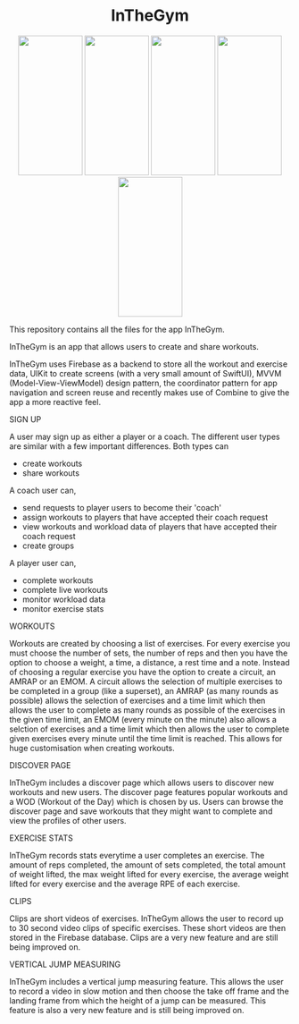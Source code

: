 <h1 align="center">
  InTheGym
</h1>

<p align="center">
  <img src="https://user-images.githubusercontent.com/39130967/164715709-beb8dfeb-00a2-4740-baef-d94304763e0a.png" width="115"     height="250">
  <img src="https://user-images.githubusercontent.com/39130967/164715673-7826de10-148e-4afa-9902-ce2f6e8f2ec2.png" width="115"     height="250">
  <img src="https://user-images.githubusercontent.com/39130967/164715704-8859e5a5-8313-4832-b9e3-575b88c842f6.png" width="115"     height="250">
  <img src="https://user-images.githubusercontent.com/39130967/164715693-91305407-0215-4bed-950c-772c1f73d0c9.png" width="115"     height="250">
  <img src="https://user-images.githubusercontent.com/39130967/164714582-1c003763-056c-4fe3-b2a2-8f1c36478968.png" width="115"     height="250">
</p>

This repository contains all the files for the app InTheGym.

InTheGym is an app that allows users to create and share workouts.

InTheGym uses Firebase as a backend to store all the workout and exercise data, UIKit to create screens (with a very small amount of SwiftUI),
MVVM (Model-View-ViewModel) design pattern, the coordinator pattern for app navigation and screen reuse and recently makes use of Combine to give
the app a more reactive feel.


SIGN UP

A user may sign up as either a player or a coach. The different user types are similar with a few important differences. Both types can
  - create workouts
  - share workouts
  
A coach user can, 
  - send requests to player users to become their 'coach'
  - assign workouts to players that have accepted their coach request
  - view workouts and workload data of players that have accepted their coach request
  - create groups
  
A player user can,
  - complete workouts
  - complete live workouts
  - monitor workload data
  - monitor exercise stats


WORKOUTS

Workouts are created by choosing a list of exercises. For every exercise you must choose the number of sets, the number of reps and then you have the 
option to choose a weight, a time, a distance, a rest time and a note. Instead of choosing a regular exercise you have the option to create a circuit,
an AMRAP or an EMOM. A circuit allows the selection of multiple exercises to be completed in a group (like a superset), an AMRAP (as many rounds as possible)
allows the selection of exercises and a time limit which then allows the user to complete as many rounds as possible of the exercises in the given time limit,
an EMOM (every minute on the minute) also allows a selction of exercises and a time limit which then allows the user to complete given exercises every minute
until the time limit is reached. This allows for huge customisation when creating workouts.


DISCOVER PAGE

InTheGym includes a discover page which allows users to discover new workouts and new users. The discover page features popular workouts and a WOD (Workout of the Day)
which is chosen by us. Users can browse the discover page and save workouts that they might want to complete and view the profiles of other users.


EXERCISE STATS

InTheGym records stats everytime a user completes an exercise. The amount of reps completed, the amount of sets completed, the total amount of weight lifted, 
the max weight lifted for every exercise, the average weight lifted for every exercise and the average RPE of each exercise.

CLIPS

Clips are short videos of exercises. InTheGym allows the user to record up to 30 second video clips of specific exercises. These short videos are then stored in 
the Firebase database. Clips are a very new feature and are still being improved on.


VERTICAL JUMP MEASURING

InTheGym includes a vertical jump measuring feature. This allows the user to record a video in slow motion and then choose the take off frame and the landing frame
from which the height of a jump can be measured. This feature is also a very new feature and is still being improved on.

